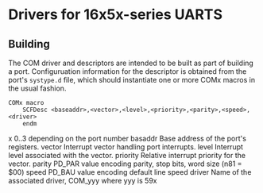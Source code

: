 # Drivers for 16x5x-series UARTS

## Building

The COM driver and descriptors are intended to be built as part of building a 
port. Configuruation information for the descriptor is obtained from the port's
`systype.d` file, which should instantiate one or more COMx macros in the usual
fashion.

    COMx macro
        SCFDesc <baseaddr>,<vector>,<level>,<priority>,<parity>,<speed>,<driver>
        endm

x			0..3 depending on the port number
basaddr		Base address of the port's registers.
vector		Interrupt vector handling port interrupts.
level		Interrupt level associated with the vector.
priority	Relative interrupt priority for the vector.
parity		PD_PAR value encoding parity, stop bits, word size (n81 = $00)
speed		PD_BAU value encoding default line speed
driver		Name of the associated driver, COM_yyy where yyy is 59x
